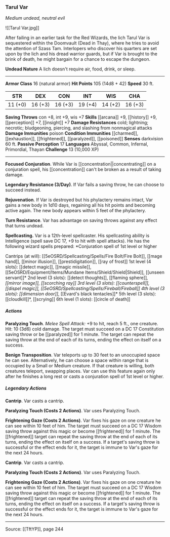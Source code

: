 ### Tarul Var
_Medium undead, neutral evil_

![[Tarul Var.jpg]]

After failing in an earlier task for the Red Wizards, the lich Tarul Var is sequestered within the Doomvault (Dead in Thay), where he tries to avoid the attention of Szass Tam. Interlopers who discover his quarters are set upon by the lich and his dread warrior guards, but if Var is brought to the brink of death, he might bargain for a chance to escape the dungeon.

**Undead Nature** A lich doesn't require air, food, drink, or sleep.







---

**Armor Class** 16 (natural armor)
**Hit Points** 105 (14d8 + 42)
**Speed** 30 ft.

| STR     | DEX     | CON     | INT     | WIS     | CHA     |
|---------|---------|---------|---------|---------|---------|
| 11 (+0) | 16 (+3) | 16 (+3) | 19 (+4) | 14 (+2) | 16 (+3) |

**Saving Throws** con +8, int +9, wis +7
**Skills** [[arcana]] +9, [[history]] +9, [[perception]] +7, [[insight]] +7
**Damage Resistances** cold; lightning; necrotic; bludgeoning, piercing, and slashing from nonmagical attacks
**Damage Immunities** poison
**Condition Immunities** [[charmed]], [[exhaustion]], [[frightened]], [[paralyzed]], [[poisoned]]
**Senses** darkvision 60 ft.
**Passive Perception** 17
**Languages** Abyssal, Common, Infernal, Primordial, Thayan
**Challenge** 13 (10,000 XP)

---

**Focused Conjuration**. While Var is [[concentration||concentrating]] on a conjuration spell, his [[concentration]] can't be broken as a result of taking damage.

**Legendary Resistance (3/Day)**. If Var fails a saving throw, he can choose to succeed instead.

**Rejuvenation**. If Var is destroyed but his phylactery remains intact, Var gains a new body in 1d10 days, regaining all his hit points and becoming active again. The new body appears within 5 feet of the phylactery.

**Turn Resistance**. Var has advantage on saving throws against any effect that turns undead.

**Spellcasting.** Var is a 12th-level spellcaster. His spellcasting ability is Intelligence (spell save DC 17, +9 to hit with spell attacks). He has the following wizard spells prepared: *Conjuration spell of 1st level or higher

Cantrips (at will): [[5eOSRD/Spellcasting/Spells/Fire Bolt/Fire Bolt]], [[mage hand]], [[minor illusion]], [[prestidigitation]], [[ray of frost]]
1st level (4 slots): [[detect magic]], [[magic missile]], [[5eOSRD/Equipment/Items/Mundane Items/Shield/Shield|Shield]], [[unseen servant]]*
2nd level (3 slots): [[detect thoughts]], [[flaming sphere]]*, [[mirror image]], [[scorching ray]]
3rd level (3 slots): [[counterspell]], [[dispel magic]], [[5eOSRD/Spellcasting/Spells/Fireball/Fireball]]
4th level (3 slots): [[dimension door]]*, [[Evard's black tentacles]]*
5th level (3 slots): [[cloudkill]]*, [[scrying]]
6th level (1 slots): [[circle of death]]

##### Actions
**Paralyzing Touch**. _Melee Spell Attack:_ +9 to hit, reach 5 ft., one creature. Hit: 10 (3d6) cold damage. The target must succeed on a DC 17 Constitution saving throw or be [[paralyzed]] for 1 minute. The target can repeat the saving throw at the end of each of its turns, ending the effect on itself on a success.

**Benign Transposition**. Var teleports up to 30 feet to an unoccupied space he can see. Alternatively, he can choose a space within range that is occupied by a Small or Medium creature. If that creature is willing, both creatures teleport, swapping places. Var can use this feature again only after he finishes a long rest or casts a conjuration spell of 1st level or higher.

##### Legendary Actions
**Cantrip**. Var casts a cantrip.

**Paralyzing Touch (Costs 2 Actions)**. Var uses Paralyzing Touch.

**Frightening Gaze (Costs 2 Actions)**. Var fixes his gaze on one creature he can see within 10 feet of him. The target must succeed on a DC 17 Wisdom saving throw against this magic or become [[frightened]] for 1 minute. The [[frightened]] target can repeat the saving throw at the end of each of its turns, ending the effect on itself on a success. If a target's saving throw is successful or the effect ends for it, the target is immune to Var's gaze for the next 24 hours.

**Cantrip**. Var casts a cantrip.

**Paralyzing Touch (Costs 2 Actions)**. Var uses Paralyzing Touch.

**Frightening Gaze (Costs 2 Actions)**. Var fixes his gaze on one creature he can see within 10 feet of him. The target must succeed on a DC 17 Wisdom saving throw against this magic or become [[frightened]] for 1 minute. The [[frightened]] target can repeat the saving throw at the end of each of its turns, ending the effect on itself on a success. If a target's saving throw is successful or the effect ends for it, the target is immune to Var's gaze for the next 24 hours.


---

Source: [[TftYP]], page 244